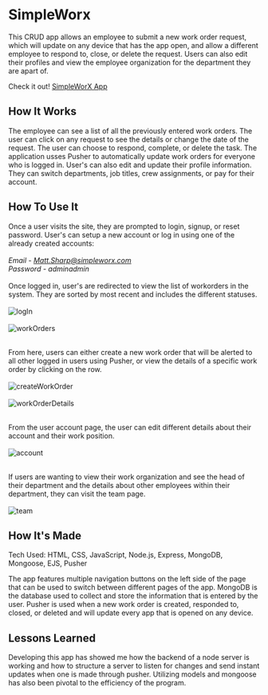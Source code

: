 # SimpleWorx

This CRUD app allows an employee to submit a new work order request, which will update on any device that has the app open, and allow a different employee to respond to, close, or delete the request. Users can also edit their profiles and view 
the employee organization for the department they are apart of.

Check it out! <a href="https://simpleworx-4b92af93fce6.herokuapp.com">SimpleWorX App</a>

## How It Works
The employee can see a list of all the previously entered work orders. The user can click on any request to see the details or change the date of the request. The user can choose to respond, complete, or delete the task. The application usses Pusher to automatically update work orders for everyone who is logged in. User's can also edit and update their profile information. They can switch departments, job titles, crew assignments, or pay for their account.

## How To Use It
Once a user visits the site, they are prompted to login, signup, or reset password. User's can setup a new account or log in using one of the already created accounts:</br></br> *Email - Matt.Sharp@simpleworx.com</br>Password - adminadmin* </br></br>
Once logged in, user's are redirected to view the list of workorders in the system. They are sorted by most recent and includes the different statuses. </br></br>
![logIn](https://github.com/user-attachments/assets/eb51f9d0-fa4d-4200-9a25-6317477d41d4)</br></br>
![workOrders](https://github.com/user-attachments/assets/555e606a-f994-4ae2-a86d-8e4c18bb66b7)</br></br>

From here, users can either create a new work order that will be alerted to all other logged in users using Pusher, or view the details of a specific work order by clicking on the row. </br></br>
![createWorkOrder](https://github.com/user-attachments/assets/be5205aa-0a6d-4ab6-a089-11599928d18e)</br></br>
![workOrderDetails](https://github.com/user-attachments/assets/e0f4e265-3867-47da-8f6a-4ce3e026ec1b)</br></br>

From the user account page, the user can edit different details about their account and their work position. </br></br>
![account](https://github.com/user-attachments/assets/8886ec2e-f5ab-4a26-a1e5-02bd752c1de4)</br></br>

If users are wanting to view their work organization and see the head of their department and the details about other employees within their department, they can visit the team page. </br></br>
![team](https://github.com/user-attachments/assets/64804271-cf38-4b13-be24-06774707a5d7)



## How It's Made
Tech Used: HTML, CSS, JavaScript, Node.js, Express, MongoDB, Mongoose, EJS, Pusher

The app features multiple navigation buttons on the left side of the page that can be used to switch between different pages of the app. MongoDB is the database used to collect and store the information that is entered by the user. Pusher is used when a new work order is created, responded to, closed, or deleted and will update every app that is opened on any device.

## Lessons Learned
Developing this app has showed me how the backend of a node server is working and how to structure a server to listen for changes and send instant updates when one is made through pusher. Utilizing models and mongoose has also been pivotal to the efficiency of the program.


